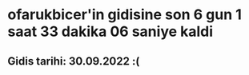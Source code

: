 # ofarukbicer'in gidisine son 6 gun 1 saat 33 dakika 06 saniye kaldi

## Gidis tarihi: 30.09.2022 :(